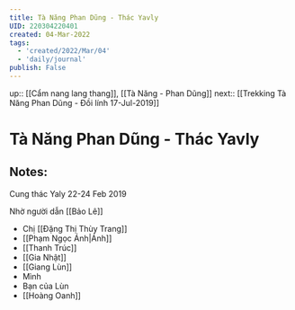 ```yaml
---
title: Tà Năng Phan Dũng - Thác Yavly
UID: 220304220401
created: 04-Mar-2022
tags:
  - 'created/2022/Mar/04'
  - 'daily/journal'
publish: False
---
```

up:: [[Cẩm nang lang thang]], [[Tà Năng - Phan Dũng]]
next:: [[Trekking Tà Năng Phan Dũng - Đồi lính 17-Jul-2019]]

# Tà Năng Phan Dũng - Thác Yavly

## Notes:

Cung thác Yaly 22-24 Feb 2019

Nhờ người dẫn [[Bảo Lê]]

- Chị [[Đặng Thị Thùy Trang]]
- [[Phạm Ngọc Ánh|Ánh]]
- [[Thanh Trúc]]
- [[Gia Nhật]]
- [[Giang Lùn]]
- Mình
- Bạn của Lùn
- [[Hoàng Oanh]]



